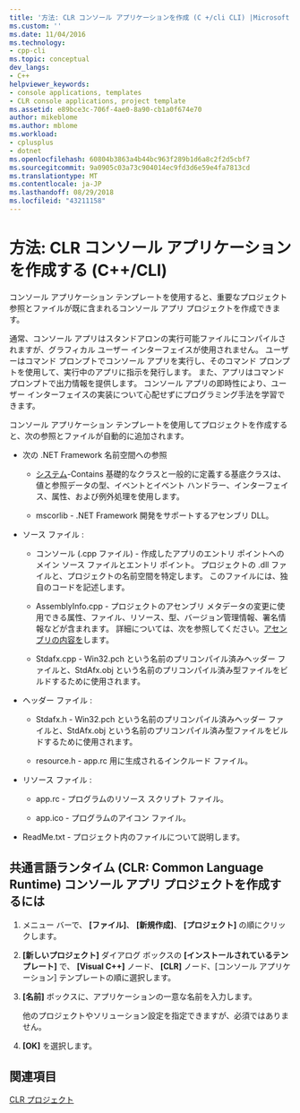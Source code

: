 ```yaml
---
title: '方法: CLR コンソール アプリケーションを作成 (C +/cli CLI) |Microsoft Docs'
ms.custom: ''
ms.date: 11/04/2016
ms.technology:
- cpp-cli
ms.topic: conceptual
dev_langs:
- C++
helpviewer_keywords:
- console applications, templates
- CLR console applications, project template
ms.assetid: e89bce3c-706f-4ae0-8a90-cb1a0f674e70
author: mikeblome
ms.author: mblome
ms.workload:
- cplusplus
- dotnet
ms.openlocfilehash: 60804b3863a4b44bc963f289b1d6a8c2f2d5cbf7
ms.sourcegitcommit: 9a0905c03a73c904014ec9fd3d6e59e4fa7813cd
ms.translationtype: MT
ms.contentlocale: ja-JP
ms.lasthandoff: 08/29/2018
ms.locfileid: "43211158"
---
```

# <a name="how-to-create-clr-console-applications-ccli"></a>方法: CLR コンソール アプリケーションを作成する (C++/CLI)
コンソール アプリケーション テンプレートを使用すると、重要なプロジェクト参照とファイルが既に含まれるコンソール アプリ プロジェクトを作成できます。  
  
 通常、コンソール アプリはスタンドアロンの実行可能ファイルにコンパイルされますが、グラフィカル ユーザー インターフェイスが使用されません。 ユーザーはコマンド プロンプトでコンソール アプリを実行し、そのコマンド プロンプトを使用して、実行中のアプリに指示を発行します。 また、アプリはコマンド プロンプトで出力情報を提供します。 コンソール アプリの即時性により、ユーザー インターフェイスの実装について心配せずにプログラミング手法を学習できます。  
  
 コンソール アプリケーション テンプレートを使用してプロジェクトを作成すると、次の参照とファイルが自動的に追加されます。  
  
-   次の .NET Framework 名前空間への参照  
  
    -   [システム](https://msdn.microsoft.com/library/system.appdomainmanager.appdomainmanager.aspx)-Contains 基礎的なクラスと一般的に定義する基底クラスは、値と参照データの型、イベントとイベント ハンドラー、インターフェイス、属性、および例外処理を使用します。  
  
    -   mscorlib - .NET Framework 開発をサポートするアセンブリ DLL。  
  
-   ソース ファイル :  
  
    -   コンソール (.cpp ファイル) - 作成したアプリのエントリ ポイントへのメイン ソース ファイルとエントリ ポイント。 プロジェクトの .dll ファイルと、プロジェクトの名前空間を特定します。 このファイルには、独自のコードを記述します。  
  
    -   AssemblyInfo.cpp - プロジェクトのアセンブリ メタデータの変更に使用できる属性、ファイル、リソース、型、バージョン管理情報、署名情報などが含まれます。 詳細については、次を参照してください。[アセンブリの内容を](/dotnet/framework/app-domains/assembly-contents)します。  
  
    -   Stdafx.cpp - Win32.pch という名前のプリコンパイル済みヘッダー ファイルと、StdAfx.obj という名前のプリコンパイル済み型ファイルをビルドするために使用されます。  
  
-   ヘッダー ファイル :  
  
    -   Stdafx.h - Win32.pch という名前のプリコンパイル済みヘッダー ファイルと、StdAfx.obj という名前のプリコンパイル済み型ファイルをビルドするために使用されます。  
  
    -   resource.h - app.rc 用に生成されるインクルード ファイル。  
  
-   リソース ファイル :  
  
    -   app.rc - プログラムのリソース スクリプト ファイル。  
  
    -   app.ico - プログラムのアイコン ファイル。  
  
-   ReadMe.txt - プロジェクト内のファイルについて説明します。  
  
## <a name="to-create-a-common-language-runtime-clr-console-app-project"></a>共通言語ランタイム (CLR: Common Language Runtime) コンソール アプリ プロジェクトを作成するには  
  
1.  メニュー バーで、 **[ファイル]**、 **[新規作成]**、 **[プロジェクト]** の順にクリックします。  
  
2.  **[新しいプロジェクト]** ダイアログ ボックスの **[インストールされているテンプレート]** で、 **[Visual C++]** ノード、 **[CLR]** ノード、[コンソール アプリケーション] テンプレートの順に選択します。  
  
3.  **[名前]** ボックスに、アプリケーションの一意な名前を入力します。  
  
     他のプロジェクトやソリューション設定を指定できますが、必須ではありません。  
  
4.  **[OK]** を選択します。  
  
## <a name="see-also"></a>関連項目  
 [CLR プロジェクト](../ide/files-created-for-clr-projects.md)   


